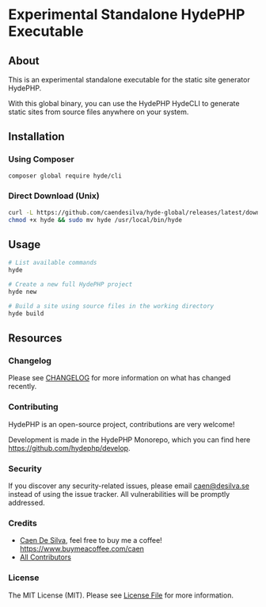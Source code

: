 # Experimental Standalone HydePHP Executable

## About

This is an experimental standalone executable for the static site generator HydePHP.

With this global binary, you can use the HydePHP HydeCLI to generate static sites from source files anywhere on your system.

## Installation

### Using Composer

```bash
composer global require hyde/cli
```

### Direct Download (Unix)

```bash
curl -L https://github.com/caendesilva/hyde-global/releases/latest/download/hyde -o hyde
chmod +x hyde && sudo mv hyde /usr/local/bin/hyde
```

## Usage

```bash
# List available commands
hyde

# Create a new full HydePHP project
hyde new

# Build a site using source files in the working directory
hyde build
```

## Resources

### Changelog

Please see [CHANGELOG](https://github.com/hydephp/develop/blob/master/CHANGELOG.md) for more information on what has changed recently.

### Contributing

HydePHP is an open-source project, contributions are very welcome!

Development is made in the HydePHP Monorepo, which you can find here https://github.com/hydephp/develop.

### Security

If you discover any security-related issues, please email caen@desilva.se instead of using the issue tracker.
All vulnerabilities will be promptly addressed.

### Credits

-   [Caen De Silva](https://github.com/caendesilva), feel free to buy me a coffee! https://www.buymeacoffee.com/caen
-   [All Contributors](../../contributors)

### License

The MIT License (MIT). Please see [License File](LICENSE.md) for more information.

